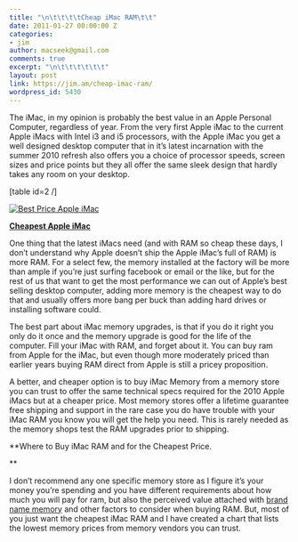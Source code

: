 ```yaml
---
title: "\n\t\t\t\tCheap iMac RAM\t\t"
date: 2011-01-27 00:00:00 Z
categories:
- jim
author: macseek@gmail.com
comments: true
excerpt: "\n\t\t\t\t\t\t"
layout: post
link: https://jim.am/cheap-imac-ram/
wordpress_id: 5430
---
```


The iMac, in my opinion is probably the best value in an Apple Personal Computer, regardless of year. From the very first Apple iMac to the current Apple iMacs with Intel i3 and i5 processors, with the Apple iMac you get a well designed desktop computer that in it’s latest incarnation with the summer 2010 refresh also offers you a choice of processor speeds, screen sizes and price points but they all offer the same sleek design that hardly takes any room on your desktop.




[table id=2 /]




[![Best Price Apple iMac](http://www.jim.am/wp-content/uploads/2011/03/Screen-shot-2011-03-22-at-4.10.30-PM1.png)](http://www.amazon.com/gp/product/B002QQ8IO6/ref=as_li_ss_tl?ie=UTF8&tag=ramseeker-20&linkCode=as2&camp=1789&creative=390957&creativeASIN=B002QQ8IO6)




**[Cheapest Apple iMac](http://www.amazon.com/gp/product/B002QQ8IO6/ref=as_li_ss_tl?ie=UTF8&tag=ramseeker-20&linkCode=as2&camp=1789&creative=390957&creativeASIN=B002QQ8IO6)**




One thing that the latest iMacs need (and with RAM so cheap these days, I don’t understand why Apple doesn’t ship the Apple iMac’s full of RAM) is more RAM. For a select few, the memory installed at the factory will be more than ample if you’re just surfing facebook or email or the like, but for the rest of us that want to get the most performance we can out of Apple’s best selling desktop computer, adding more memory is the cheapest way to do that and usually offers more bang per buck than adding hard drives or installing software could.




The best part about iMac memory upgrades, is that if you do it right you only do it once and the memory upgrade is good for the life of the computer. Fill your iMac with RAM, and forget about it. You can buy ram from Apple for the iMac, but even though more moderately priced than earlier years buying RAM direct from Apple is still a pricey proposition.




A better, and cheaper option is to buy iMac Memory from a memory store you can trust to offer the same technical specs required for the 2010 Apple iMacs but at a cheaper price. Most memory stores offer a lifetime guarantee free shipping and support in the rare case you do have trouble with your iMac RAM you know you will get the help you need. This is rarely needed as the memory shops test the RAM upgrades prior to shipping.




**Where to Buy iMac RAM and for the Cheapest Price.




**




I don’t recommend any one specific memory store as I figure it’s your money you’re spending and you have different requirements about how much you will pay for ram, but also the perceived value attached with [brand name memory](http://amzn.to/2oA2gjC) and other factors to consider when buying RAM. But, most of you just want the cheapest iMac RAM and I have created a chart that lists the lowest memory prices from memory vendors you can trust.


		
